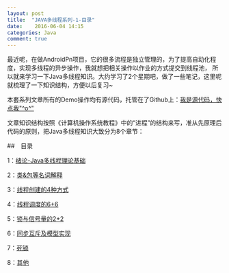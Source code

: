 ```yaml
---
layout: post
title:  "JAVA多线程系列-1-目录"
date:    2016-06-04 14:15
categories: Java
comment: true
---
```


最近呢，在做AndroidPn项目，它的很多流程是独立管理的，为了提高自动化程度，实现多线程的异步操作，我就想把相关操作以作业的方式提交到线程池，
所以就来学习一下Java多线程知识。大约学习了2个星期吧，做了一些笔记，这里呢就梳理了一下知识结构，方便以后复习~  

本套系列文章所有的Demo操作均有源代码，托管在了Github上：[我是源代码，快点我"^o^"](https://github.com/xnzaa/JavaThreadDemo)

文章知识结构按照《计算机操作系统教程》中的“进程”的结构来写，准从先原理后代码的原则，把Java多线程知识大致分为8个章节：


##　目录

1：[绪论-Java多线程理论基础]()

2：[类&包等名词解释]()

3：[线程创建的4种方式]()

4：[线程调度的6+6]()

5：[锁与信号量的2+2]()

6：[同步互斥及模型实现]()

7：[死锁]()

8：[其他]()

